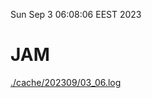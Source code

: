 Sun Sep  3 06:08:06 EEST 2023
# JAM
<a href='./cache/202309/03_06.log'>./cache/202309/03_06.log</a>
